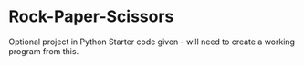 # Rock-Paper-Scissors
Optional project in Python
Starter code given - will need to create a working program from this.
